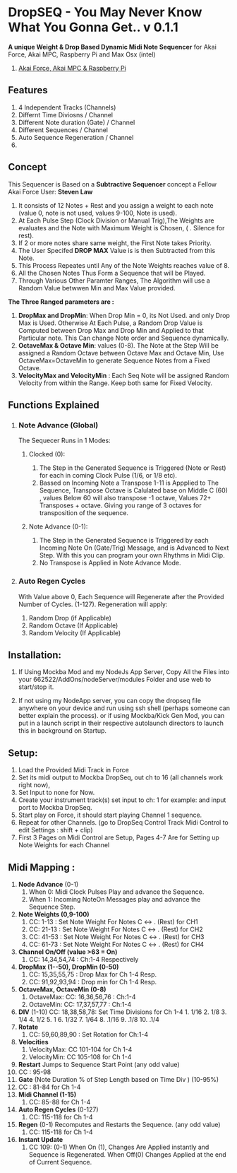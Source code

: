 # DropSEQ - You May Never Know What You Gonna Get.. v 0.1.1
**A unique Weight & Drop Based  Dynamic Midi Note Sequencer** for Akai Force, Akai MPC, Raspberry Pi and Max Osx (intel)


1. [Akai Force, Akai MPC & Raspberry Pi]()


## Features
1. 4 Independent Tracks (Channels)
2. Differnt Time Diviosns / Channel
3. Different Note duration (Gate) / Channel
4. Different Sequences / Channel
5. Auto Sequence Regeneration  / Channel
6. 
   


## Concept
This Sequencer is Based on a **Subtractive Sequencer** concept a Fellow Akai Force User: **Steven Law**

1. It consists of 12 Notes + Rest and you assign a weight to each note (value 0, note is not used, values 9-100, Note is used).
2. At Each Pulse Step (Clock Division or Manual Trig),The Weights are evaluates and the Note with Maximum Weight is Chosen, ( . Silence for rest).
3. If 2 or more notes share same weight, the First Note takes Priority.
4. The User Specifed **DROP MAX** Value is is then Subtracted from this Note.
5. This Process Repeates until Any of the Note Weights reaches value of 8.
6. All the Chosen Notes Thus Form a Sequence that will be Played.
7. Through Various Other Paramter Ranges, The Algorithm will use a Random Value betwwen Min and Max Value provided.

**The Three Ranged parameters are :**
   1. **DropMax and DropMin**:  When Drop Min = 0, its Not Used. and only Drop Max is Used. Otherwise At Each Pulse, a Random Drop Value is Computed between Drop Max and Drop Min and Applied to that Particular note. This Can change Note order and Sequence dynamically.
   2. **OctaveMax & Octave Min**: values (0-8). The Note at the Step Will be assigned a Random Octave between Octave Max and Octave Min, Use OctaveMax=OctaveMin to generate Sequence Notes from a Fixed Octave.
   3. **VelocityMax and VelocityMin** : Each Seq Note will be assigned Random Velocity from within the Range. Keep both same for Fixed Velocity.

## Functions Explained

1. ### Note Advance (Global)
   The Sequecer Runs in 1 Modes:
   1. Clocked (0):
      1.  The Step in the Generated Sequence is Triggered (Note or Rest) for each in coming Clock Pulse (1/6, or 1/8 etc). 
      2.  Bassed on Incoming Note a Transpose 1-11 is Appplied to The Sequence, Transpose Octave is Calulated base on Middle C (60) , values Below 60 will also transpose -1 octave, Values 72+ Transposes + octave. Giving you range of 3 octaves for transposition of the sequence.
      
   2. Note Advance (0-1):
      1.  The Step in the Generated Sequence is Triggered by each Incoming Note On (Gate/Trig) Message, and is Advanced to Next Step. With this you can program your own Rhythms in Midi Clip.
      2. No Transpose is Applied in Note Advance Mode.

2. ### Auto Regen Cycles
    With Value above 0, Each Sequence will Regenerate after the Provided Number of Cycles. (1-127).
    Regeneration will apply:    
    1. Random Drop (if Applicable)
    2. Random Octave (If Applicable)
    3. Random Velocity (If Applicable)


## Installation: 
1. If Using Mockba Mod and my NodeJs App Server, Copy All the Files into your 662522/AddOns/nodeServer/modules Folder and use web to  start/stop  it.

2. If not using my NodeApp server, you can copy the dropseq file anywhere on your device and run using ssh shell (perhaps someone can better explain the process).
or if using Mockba/Kick Gen Mod, you can put in a launch script in their respective autolaunch directors to launch this in background on Startup.


## Setup:
1. Load the Provided Midi Track in Force
2. Set its midi output to Mockba DropSeq, out ch to 16 (all channels work right now),
3. Set Input to none for Now.
4. Create your instrument track(s) set input to ch: 1 for example: and input port to Mockba DropSeq.
5. Start play on Force, it should start playing Channel 1 sequence.
6. Repeat for other Channels. (go to DropSeq Control Track Midi Control to edit Settings : shift +  clip)
7. First 3 Pages on Midi Control are Setup, Pages 4-7 Are for Setting up Note Weights for each Channel


## Midi Mapping :
1. **Node Advance** (0-1)
   1. When 0: Midi Clock Pulses Play and advance the Sequence.
   2. When 1: Incoming NoteOn Messages play and advance the Sequence Step.
2. **Note Weights (0,9-100)**
   1.  CC: 1-13  : Set Note Weight For Notes C <-> . (Rest) for CH1
   2.  CC: 21-13 : Set Note Weight For Notes C <-> . (Rest) for CH2
   3.  CC: 41-53 : Set Note Weight For Notes C <-> . (Rest) for CH3
   4.  CC: 61-73 : Set Note Weight For Notes C <-> . (Rest) for CH4
3. **Channel On/Off (value >63 = On)**
    1.  CC: 14,34,54,74 : Ch:1-4 Respectively
4. **DropMax (1--50), DropMin (0-50)**
     1.  CC: 15,35,55,75 : Drop Max for Ch 1-4 Resp.
     2.  CC: 91,92,93,94 : Drop min for Ch 1-4 Resp.
5. **OctaveMax, OctaveMin (0-8)**
   1. OctaveMax: CC: 16,36,56,76 : Ch:1-4
   2. OctaveMin: CC: 17,37,57,77 : Ch:1-4
6. **DIV** (1-10) CC: 18,38,58,78: Set Time Divisions for Ch 1-4
       1.  1/16
       2.  1/8
       3.  1/4
       4.  1/2
       5.  1
       6.  1/32
       7.  1/64
       8.  .1/16
       9.  .1/8
       10. .1/4 
7. **Rotate**
   1. CC: 59,60,89,90 : Set Rotation for Ch:1-4
8. **Velocities**
   1. VelocityMax: CC 101-104 for Ch 1-4
   2. VelocityMin: CC 105-108 for Ch 1-4
9.  **Restart** Jumps to Sequence Start Point (any odd value)
   3. CC : 95-98
10. **Gate** (Note Duration % of Step Length based on Time Div ) (10-95%)
   4.  CC : 81-84 for Ch 1-4
11. **Midi Channel (1-15)**
    1.  CC: 85-88 for Ch 1-4
12. **Auto Regen Cycles** (0-127)
    1.  CC: 115-118 for Ch 1-4
13. **Regen** (0-1) Recomputes and Restarts the Sequence. (any odd value)
    1.  CC: 115-118 for Ch 1-4
14. **Instant Update**
    1. CC 109: (0-1) When On (1), Changes Are Applied instantly and Sequence is Regenerated. When Off(0) Changes Applied at the end of Current Sequence.



